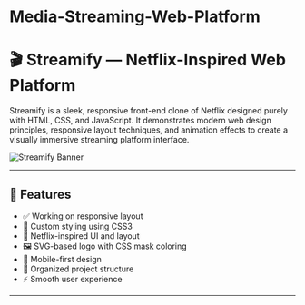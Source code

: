 # Media-Streaming-Web-Platform


# 🎬 Streamify — Netflix-Inspired Web Platform

Streamify is a sleek, responsive front-end clone of Netflix designed purely with HTML, CSS, and JavaScript. It demonstrates modern web design principles, responsive layout techniques, and animation effects to create a visually immersive streaming platform interface.

![Streamify Banner](assets/images/main-bg.jpg)

---

## 🚀 Features

- ✅ Working on responsive layout
- 🎨 Custom styling using CSS3
- 🎥 Netflix-inspired UI and layout
- 🖼️ SVG-based logo with CSS mask coloring
- 📱 Mobile-first design
- 📁 Organized project structure
- ⚡ Smooth user experience

---



